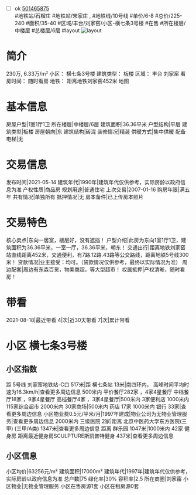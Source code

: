 - [ ] ok [501465875](https://bj.5i5j.com/ershoufang/501465875.html)  
 #地铁站/石榴庄 #地铁站/宋家庄 ,  #地铁线/10号线
#单价/6-8 #总价/225-240 #面积/35-40   #区域/丰台/刘家窑/小区-横七条3号楼 #在售 #所在楼层/中楼层 #总楼层/6层 #layout 
![layout](http://image2a.5i5j.com/bdir/layout/5fd7d5c863c2421ca94a827d218b25cf.jpg_P5.jpg) 
# 简介 
 230万,  6.33万/m² 
小区： 横七条3号楼
建筑类型： 板楼
区域： 丰台 刘家窑
看房时间： 随时看房
地铁： 距离地铁刘家窑452米 地图
# 基本信息 
 房屋户型|1室1厅1卫
所在楼层|中楼层/6层
建筑面积|36.36平米
户型结构|平层
建筑类型|板楼
房屋朝向|东
建筑结构|砖混
装修情况|精装
供暖方式|集中供暖
配备电梯|无
# 交易信息 
 发布时间|2021-05-14
建筑年代|1990年|建筑年代仅供参考，实际房龄以政府信息为准
产权性质|商品房
规划用途|普通住宅
上次交易|2007-01-16
购房年限|满五年
共有情况|单独所有
抵押情况|无
房本备件|已上传房本照片
# 交易特色 
 核心卖点|东向一居室，楼层好，没有遮挡！
户型介绍|此房为东向1室1厅1卫，建筑面积为36.36平米，一室一厅，36.36平米，朝东！
交通出行|距离地铁刘家窑站直线距离452米，交通便利，有7路.12路.43路等公交路线，距离地铁5号线300米！
贷款情况|业主接受：均可。（贷款情况仅供参考，最终以实际情况为准）
周边配套|周边有东森百货，物美商超，等大型超市！
权属抵押|产权清晰，随时看房！
# 带看 
 2021-08-18|最近带看	 4|次|近30天带看	 7|次|累计带看
# 小区 横七条3号楼
## 小区指数 
 距 5号线 刘家窑地铁站-C口 517米|距 横七条站 13米|南四环内， 高峰时间平均时速为16.3km/h|查看更多周边信息
500米内 平价餐厅282家 ，4家4星餐厅
中档餐厅18家 ，9家4星餐厅
高档餐厅4家 ，3家4星餐厅|500米内 3家便利店
1000米内 115家综合超市
2000米内 30家商场|500米内 药店 17家
1000米内 银行 33家|查看更多周边信息
小区物业费0.5元/平米/月|1997年建成|物业公司为无物业管理服务|查看更多周边信息
2000米内 三级医院 2家|距离 北京中医药大学东方医院(三甲) (三甲/A类) 1347米|查看更多周边信息
距离 群乐园 1047米|1000米内 42家 健身房
距离最近健身房SCULPTURE斯凯普特健身 437米|查看更多周边信息
## 小区信息 
 小区均价|63256元/m²
建筑面积|17000m²
建筑年代|1997年|建筑年代仅供参考，实际房龄以政府信息为准
总户数|75
绿化率|30%
容积率|2.5
所在商圈|刘家窑
小区物业|无物业管理服务
小区在售房源1套
小区在租房源0套
